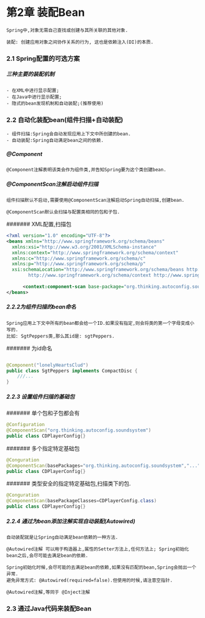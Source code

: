 # 第2章 装配Bean
```
Spring中,对象无需自己查找或创建与其所关联的其他对象.
```
```
装配: 创建应用对象之间协作关系的行为, 这也是依赖注入(DI)的本质.
```
### 2.1 Spring配置的可选方案
##### 三种主要的装配机制
```
- 在XML中进行显示配置;
- 在Java中进行显示配置;
- 隐式的bean发现机制和自动装配;(推荐使用)
```
### 2.2 自动化装配bean(组件扫描+自动装配)
```
- 组件扫描:Spring会自动发现应用上下文中所创建的bean.
- 自动装配:Spring自动满足bean之间的依赖.
```
##### @Component
```
@Component注解表明该类会作为组件类,并告知Spring要为这个类创建bean.
```
##### @ComponentScan注解启动组件扫描
```
组件扫描默认不启动,需要使用@ComponentScan注解启动Spring自动扫描,创建bean.
```
```
@ComponentScan默认会扫描与配置类相同的包和子包.
```
####### XML配置,扫描包
```xml
<?xml version="1.0" encoding="UTF-8"?>
<beans xmlns="http://www.springframework.org/schema/beans"
  xmlns:xsi="http://www.w3.org/2001/XMLSchema-instance"
  xmlns:context="http://www.springframework.org/schema/context"
  xmlns:c="http://www.springframework.org/schema/c"
  xmlns:p="http://www.springframework.org/schema/p"
  xsi:schemaLocation="http://www.springframework.org/schema/beans http://www.springframework.org/schema/beans/spring-beans.xsd
		http://www.springframework.org/schema/context http://www.springframework.org/schema/context/spring-context.xsd">
      
      <context:component-scan base-package="org.thinking.autoconfig.soundsystem" />
</beans>
```
##### 2.2.2为组件扫描的bean命名
```
Spring应用上下文中所有的bean都会给一个ID.如果没有指定,则会将类的第一个字母变成小写的.
比如: SgtPeppers类,那么其id是: sgtPeppers.
```
####### 为id命名
```java

@Component("lonelyHeartsClud")
public class SgtPeppers implements CompactDisc {
	///...
}
```
##### 2.2.3 设置组件扫描的基础包
####### 单个包和子包都会有
```java
@Configuration
@ComponentScan("org.thinking.autoconfig.soundsystem")
public class CDPlayerConfig{}
```
####### 多个指定特定基础包
```Java
@Conguration
@ComponentScan(basePackages="org.thinking.autoconfig.soundsystem","...")
public class CDPlayerConfig{}
```
####### 类型安全的指定特定基础包,扫描类下的包.
```Java
@Conguration
@ComponentScan(basePackageClasses=CDPlayerConfig.class)
public class CDPlayerConfig{}
```
##### 2.2.4 通过为bean添加注解实现自动装配(Autowired)
```
自动装配就是让Spring自动满足bean依赖的一种方法.
```
```
@Autowired注解 可以用于构造器上,属性的Setter方法上,任何方法上; Spring初始化bean之后,会尽可能去满足bean的依赖.
```
```
Spring初始化时候,会尽可能的去满足bean的依赖,如果没有匹配的bean,Spring会抛出一个异常.
避免异常方式: @Autowired(required=false).但使用的时候,请注意空指针.
```
```
@Autowired注解,等同于 @Inject注解
```

### 2.3 通过Java代码来装配Bean

























